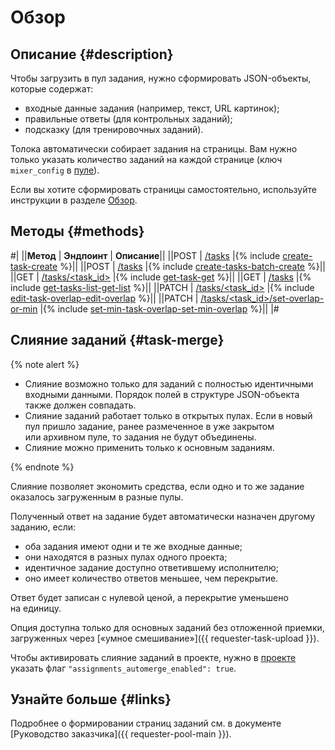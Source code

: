 # Обзор

## Описание {#description}

Чтобы загрузить в пул задания, нужно сформировать JSON-объекты, которые содержат:

- входные данные задания (например, текст, URL картинок);
- правильные ответы (для контрольных заданий);
- подсказку (для тренировочных заданий).

Толока автоматически собирает задания на страницы. Вам нужно только указать количество заданий на каждой странице (ключ `mixer_config` в [пуле](pool.md)).

Если вы хотите сформировать страницы самостоятельно, используйте инструкции в разделе [Обзор](task-suite.md).

## Методы {#methods}

#|
||**Метод** | **Эндпоинт** | **Описание**||
||POST | [/tasks](create-task.md) |{% include [create-task-create](../_includes/concepts/create-task/id-create-task/create.md) %}||
||POST | [/tasks](create-task.md) |{% include [create-tasks-batch-create](../_includes/concepts/create-tasks-batch/id-create-tasks-batch/create.md) %}||
||GET | [/tasks/<task_id>](get-task.md) |{% include [get-task-get](../_includes/concepts/get-task/id-get-task/get.md) %}||
||GET | [/tasks](get-tasks-list.md) |{% include [get-tasks-list-get-list](../_includes/concepts/get-tasks-list/id-get-tasks-list/get-list.md) %}||
||PATCH | [/tasks/<task_id>](edit-task-overlap.md) |{% include [edit-task-overlap-edit-overlap](../_includes/concepts/edit-task-overlap/id-edit-task-overlap/edit-overlap.md) %}||
||PATCH | [/tasks/<task_id>/set-overlap-or-min](set-min-task-overlap.md) |{% include [set-min-task-overlap-set-min-overlap](../_includes/concepts/set-min-task-overlap/id-set-min-task-overlap/set-min-overlap.md) %}||
|#

## Слияние заданий {#task-merge}

{% note alert %}

- Слияние возможно только для заданий с полностью идентичными входными данными. Порядок полей в структуре JSON-объекта также должен совпадать.
- Слияние заданий работает только в открытых пулах. Если в новый пул пришло задание, ранее размеченное в уже закрытом или архивном пуле, то задания не будут объединены.
- Слияние можно применить только к основным заданиям.

{% endnote %}

Слияние позволяет экономить средства, если одно и то же задание оказалось загруженным в разные пулы.

Полученный ответ на задание будет автоматически назначен другому заданию, если:

- оба задания имеют одни и те же входные данные;
- они находятся в разных пулах одного проекта;
- идентичное задание доступно ответившему исполнителю;
- оно имеет количество ответов меньшее, чем перекрытие.

Ответ будет записан с нулевой ценой, а перекрытие уменьшено на единицу.

Опция доступна только для основных заданий без отложенной приемки, загруженных через [«умное смешивание»]({{ requester-task-upload }}).

Чтобы активировать слияние заданий в проекте, нужно в [проекте](project.md) указать флаг `"assignments_automerge_enabled": true`.

## Узнайте больше {#links}

 Подробнее о формировании страниц заданий см. в документе [Руководство заказчика]({{ requester-pool-main }}).